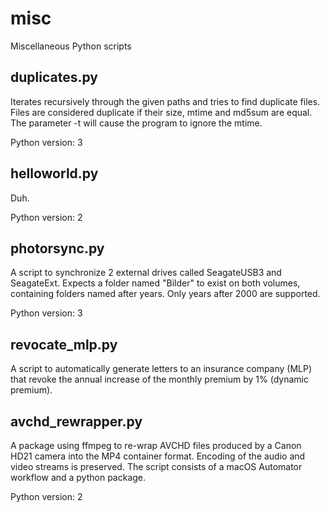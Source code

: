 # misc

Miscellaneous Python scripts

## duplicates.py

Iterates recursively through the given paths and tries to find duplicate files.
Files are considered duplicate if their size, mtime and md5sum are equal.
The parameter -t will cause the program to ignore the mtime.

Python version: 3

## helloworld.py

Duh.

Python version: 2

## photorsync.py

A script to synchronize 2 external drives called SeagateUSB3 and SeagateExt.
Expects a folder named "Bilder" to exist on both volumes, containing folders named after years.
Only years after 2000 are supported.

Python version: 3

## revocate_mlp.py

A script to automatically generate letters to an insurance company (MLP) that revoke
the annual increase of the monthly premium by 1% (dynamic premium).

## avchd_rewrapper.py

A package using ffmpeg to re-wrap AVCHD files produced by a Canon HD21 camera into the MP4 container format.
Encoding of the audio and video streams is preserved.
The script consists of a macOS Automator workflow and a python package.

Python version: 2